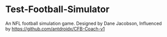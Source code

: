 # Test-Football-Simulator
An NFL football simulation game. 
Designed by Dane Jacobson,
Influenced by https://github.com/antdroidx/CFB-Coach-v1
